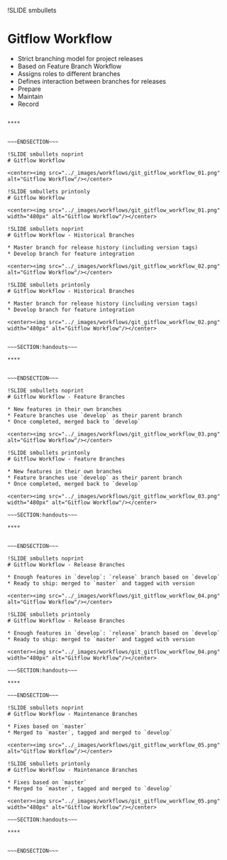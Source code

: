 !SLIDE smbullets
# Gitflow Workflow

* Strict branching model for project releases
* Based on Feature Branch Workflow
* Assigns roles to different branches
* Defines interaction between branches for releases
 * Prepare
 * Maintain
 * Record


~~~SECTION:handouts~~~

****


~~~ENDSECTION~~~

!SLIDE smbullets noprint
# Gitflow Workflow

<center><img src="../_images/workflows/git_gitflow_workflow_01.png" alt="Gitflow Workflow"/></center>

!SLIDE smbullets printonly
# Gitflow Workflow

<center><img src="../_images/workflows/git_gitflow_workflow_01.png" width="480px" alt="Gitflow Workflow"/></center>

!SLIDE smbullets noprint
# Gitflow Workflow - Historical Branches

* Master branch for release history (including version tags)
* Develop branch for feature integration

<center><img src="../_images/workflows/git_gitflow_workflow_02.png" alt="Gitflow Workflow"/></center>

!SLIDE smbullets printonly
# Gitflow Workflow - Historical Branches

* Master branch for release history (including version tags)
* Develop branch for feature integration

<center><img src="../_images/workflows/git_gitflow_workflow_02.png" width="480px" alt="Gitflow Workflow"/></center>


~~~SECTION:handouts~~~

****


~~~ENDSECTION~~~

!SLIDE smbullets noprint
# Gitflow Workflow - Feature Branches

* New features in their own branches
* Feature branches use `develop` as their parent branch
* Once completed, merged back to `develop`

<center><img src="../_images/workflows/git_gitflow_workflow_03.png" alt="Gitflow Workflow"/></center>

!SLIDE smbullets printonly
# Gitflow Workflow - Feature Branches

* New features in their own branches
* Feature branches use `develop` as their parent branch
* Once completed, merged back to `develop`

<center><img src="../_images/workflows/git_gitflow_workflow_03.png" width="480px" alt="Gitflow Workflow"/></center>

~~~SECTION:handouts~~~

****


~~~ENDSECTION~~~

!SLIDE smbullets noprint
# Gitflow Workflow - Release Branches

* Enough features in `develop`: `release` branch based on `develop`
* Ready to ship: merged to `master` and tagged with version

<center><img src="../_images/workflows/git_gitflow_workflow_04.png" alt="Gitflow Workflow"/></center>

!SLIDE smbullets printonly
# Gitflow Workflow - Release Branches

* Enough features in `develop`: `release` branch based on `develop`
* Ready to ship: merged to `master` and tagged with version

<center><img src="../_images/workflows/git_gitflow_workflow_04.png" width="480px" alt="Gitflow Workflow"/></center>

~~~SECTION:handouts~~~

****

~~~ENDSECTION~~~

!SLIDE smbullets noprint
# Gitflow Workflow - Maintenance Branches

* Fixes based on `master`
* Merged to `master`, tagged and merged to `develop`

<center><img src="../_images/workflows/git_gitflow_workflow_05.png" alt="Gitflow Workflow"/></center>

!SLIDE smbullets printonly
# Gitflow Workflow - Maintenance Branches

* Fixes based on `master`
* Merged to `master`, tagged and merged to `develop`

<center><img src="../_images/workflows/git_gitflow_workflow_05.png" width="480px" alt="Gitflow Workflow"/></center>

~~~SECTION:handouts~~~

****


~~~ENDSECTION~~~


